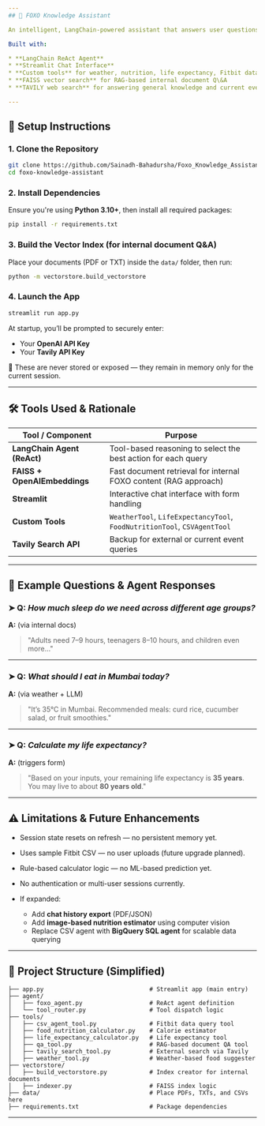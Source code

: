```yaml
---
## 🧠 FOXO Knowledge Assistant

An intelligent, LangChain-powered assistant that answers user questions across **nutrition, fitness, mental wellness, weather-aware food recommendations, personal health tracking**, and **life expectancy estimation** — using internal documents, custom tools, and external search.

Built with:

* **LangChain ReAct Agent**
* **Streamlit Chat Interface**
* **Custom tools** for weather, nutrition, life expectancy, Fitbit data analysis
* **FAISS vector search** for RAG-based internal document Q\&A
* **TAVILY web search** for answering general knowledge and current event queries when internal documents are insufficient

---
```


## 🚀 Setup Instructions

### 1. Clone the Repository

```bash
git clone https://github.com/Sainadh-Bahadursha/Foxo_Knowledge_Assistant.git
cd foxo-knowledge-assistant
```

### 2. Install Dependencies

Ensure you're using **Python 3.10+**, then install all required packages:

```bash
pip install -r requirements.txt
```

### 3. Build the Vector Index (for internal document Q\&A)

Place your documents (PDF or TXT) inside the `data/` folder, then run:

```bash
python -m vectorstore.build_vectorstore
```

### 4. Launch the App

```bash
streamlit run app.py
```

At startup, you’ll be prompted to securely enter:

* Your **OpenAI API Key**
* Your **Tavily API Key**

🔐 These are never stored or exposed — they remain in memory only for the current session.

---

## 🛠️ Tools Used & Rationale

| Tool / Component             | Purpose                                                                  |
| ---------------------------- | ------------------------------------------------------------------------ |
| **LangChain Agent (ReAct)**  | Tool-based reasoning to select the best action for each query            |
| **FAISS + OpenAIEmbeddings** | Fast document retrieval for internal FOXO content (RAG approach)         |
| **Streamlit**                | Interactive chat interface with form handling                            |
| **Custom Tools**             | `WeatherTool`, `LifeExpectancyTool`, `FoodNutritionTool`, `CSVAgentTool` |
| **Tavily Search API**        | Backup for external or current event queries                             |

---

## 💬 Example Questions & Agent Responses

### ➤ Q: *How much sleep do we need across different age groups?*

**A:** (via internal docs)

> "Adults need 7–9 hours, teenagers 8–10 hours, and children even more..."

---

### ➤ Q: *What should I eat in Mumbai today?*

**A:** (via weather + LLM)

> "It’s 35°C in Mumbai. Recommended meals: curd rice, cucumber salad, or fruit smoothies."

---

### ➤ Q: *Calculate my life expectancy?*

**A:** (triggers form)

> "Based on your inputs, your remaining life expectancy is **35 years**. You may live to about **80 years old**."

---

## ⚠️ Limitations & Future Enhancements

* Session state resets on refresh — no persistent memory yet.
* Uses sample Fitbit CSV — no user uploads (future upgrade planned).
* Rule-based calculator logic — no ML-based prediction yet.
* No authentication or multi-user sessions currently.
* If expanded:

  * Add **chat history export** (PDF/JSON)
  * Add **image-based nutrition estimator** using computer vision
  * Replace CSV agent with **BigQuery SQL agent** for scalable data querying

---

## 📁 Project Structure (Simplified)

```
├── app.py                              # Streamlit app (main entry)
├── agent/
│   ├── foxo_agent.py                   # ReAct agent definition
│   └── tool_router.py                  # Tool dispatch logic
├── tools/
│   ├── csv_agent_tool.py               # Fitbit data query tool
│   ├── food_nutrition_calculator.py    # Calorie estimator
│   ├── life_expectancy_calculator.py   # Life expectancy tool
│   ├── qa_tool.py                      # RAG-based document QA tool
│   ├── tavily_search_tool.py           # External search via Tavily
│   ├── weather_tool.py                 # Weather-based food suggester
├── vectorstore/
│   ├── build_vectorstore.py            # Index creator for internal documents
│   ├── indexer.py                      # FAISS index logic
├── data/                               # Place PDFs, TXTs, and CSVs here
├── requirements.txt                    # Package dependencies
```

---
